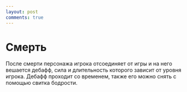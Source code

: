 ```yaml
---
layout: post
comments: true
---
```


# Смерть

После смерти персонажа игрока отсоединяет от игры и на него вешается дебафф, сила и длительность которого зависит от уровня игрока. Дебафф проходит со временем, также его можно снять с помощью свитка бодрости.

